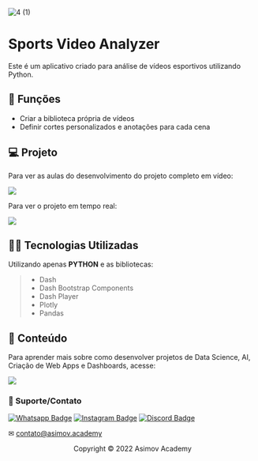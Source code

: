 ![4 (1)](https://user-images.githubusercontent.com/63136680/171277066-b8d0c663-19d5-40dc-83a0-1934b426f9b6.jpg)


# Sports Video Analyzer
Este é um aplicativo criado para análise de vídeos esportivos utilizando Python.

## 🔧 Funções

- Criar a biblioteca própria de vídeos
- Definir cortes personalizados e anotações para cada cena


## 💻 Projeto
Para ver as aulas do desenvolvimento do projeto completo em vídeo:

<a href = "https://asimov.academy/aplicativo-para-analise-de-esportes/"><img src="https://img.shields.io/badge/ASIMOV-Aulas%20do%20projeto-lightgrey" target="_blank"></a> 

Para ver o projeto em tempo real:

<a href = "https://tennis-video-analyzer-dash.herokuapp.com/"><img src="https://img.shields.io/badge/ASIMOV-Projeto%20em%20tempo%20real-lightgrey" target="_blank"></a>

## 👨‍💻 Tecnologias Utilizadas

Utilizando apenas **PYTHON** e as bibliotecas:
> - Dash
> - Dash Bootstrap Components
> - Dash Player
> - Plotly
> - Pandas 


## 📜 Conteúdo
Para aprender mais sobre como desenvolver projetos de Data Science, AI, Criação de Web Apps e Dashboards, acesse:

<a href = "https://asimov.academy/"><img src="https://img.shields.io/badge/ASIMOV-Saiba%20Mais-lightgrey" target="_blank"></a> 

### 🤝 Suporte/Contato


[![Whatsapp Badge](https://img.shields.io/badge/WhatsApp-25D366?style=for-the-badge&logo=whatsapp&logoColor=white)](https://wa.me/5551981830833)
[![Instagram Badge](https://img.shields.io/badge/Instagram-E4405F?style=for-the-badge&logo=instagram&logoColor=white)](https://www.instagram.com/asimov.academy/)
[![Discord Badge](https://img.shields.io/badge/Discord-7289DA?style=for-the-badge&logo=discord&logoColor=white)](https://discord.gg/W2Nc7bxvk7)

✉ contato@asimov.academy



<p align="center">Copyright © 2022 Asimov Academy</p>
